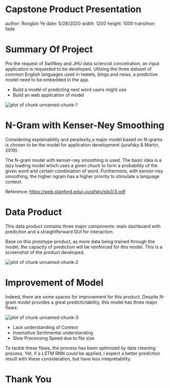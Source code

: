 Capstone Product Presentation
========================================================
author: Rongbin Ye
date: 5/28/2020
width: 1200
height: 1000
transition: fade


Summary Of Project
========================================================
Pro the request of Swiftkey and JHU data sciencist concetration, an input application is requested to be developed. Utilzing the three dataset of common English languages used in tweets, blogs and news, a predictive model need to be embedded in the app.

- Build a model of predicting next word users might use
- Build an web application of model

![plot of chunk unnamed-chunk-1](sources.png)

N-Gram with Kenser-Ney Smoothing
========================================================
Considering explainability and perplexity,a major model based on N-grams is chosen to be the model for application development (jurafsky & Martin, 2019).

The N-gram model with kenser-ney smoothing is used. The basic idea is a lazy loading model which uses a given chuck to form a probability of the given word and certain combination of word. Furthermore, with kenser-ney smoothing, the higher ngram has a higher priority to stimulate a language context. 

Reference: https://web.stanford.edu/~jurafsky/slp3/3.pdf
   
Data Product
========================================================
This data product contains three major components: main dashboard with prediction and a straightforward GUI for interaction. 

Base on this prototype product, as more data being trained through the model, the capacity of prediction will be reinforced for this model. This is a screenshot of the product developed.

![plot of chunk unnamed-chunk-2](Demo.png)


Improvement of Model
========================================================
Indeed, there are some spaces for improvement for this product. Despite N-gram model provides a great predictictability, this model has three major flaws: 

![plot of chunk unnamed-chunk-3](flaws.png)

- Lack understanding of Context
- Insensitive Sentimental understanding
- Slow Processing Speed due to file size

To tackle these flaws, the process has been optimized by data cleaning process. Yet, if a LSTM RNN could be applied, I expect a better prediction result with these consideration, but have less intepretability. 

Thank You
========================================================
